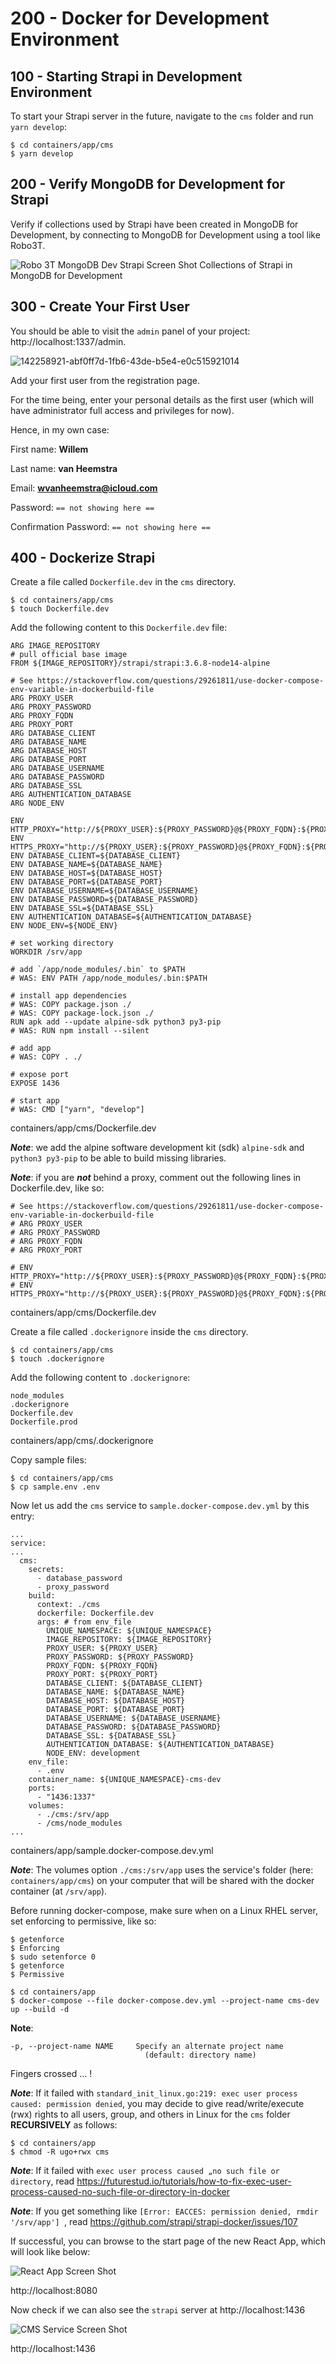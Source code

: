 # 200 - Docker for Development Environment

## 100 - Starting Strapi in Development Environment

To start your Strapi server in the future, navigate to the ```cms``` folder and run ```yarn develop```:

```
$ cd containers/app/cms
$ yarn develop
```

## 200 - Verify MongoDB for Development for Strapi

Verify if collections used by Strapi have been created in MongoDB for Development, by connecting to MongoDB for Development using a tool like Robo3T.

![Robo 3T MongoDB Dev Strapi Screen Shot](robo_3t_mongodb_dev_strapi_screen_shot.png)
Collections of Strapi in MongoDB for Development

## 300 - Create Your First User

You should be able to visit the ```admin``` panel of your project: http://localhost:1337/admin.

![142258921-abf0ff7d-1fb6-43de-b5e4-e0c515921014](https://user-images.githubusercontent.com/1499433/174473094-50de0e5f-3a35-4e59-bf55-09f89fcf0955.png)

Add your first user from the registration page.

For the time being, enter your personal details as the first user (which will have administrator full access and privileges for now).

Hence, in my own case:

First name: **Willem**

Last name: **van Heemstra**

Email: **wvanheemstra@icloud.com**

Password: ```== not showing here ==```

Confirmation Password: ```== not showing here ==```

## 400 - Dockerize Strapi

Create a file called ```Dockerfile.dev``` in the ```cms``` directory.

```
$ cd containers/app/cms
$ touch Dockerfile.dev
```

Add the following content to this ```Dockerfile.dev``` file:

```
ARG IMAGE_REPOSITORY
# pull official base image
FROM ${IMAGE_REPOSITORY}/strapi/strapi:3.6.8-node14-alpine

# See https://stackoverflow.com/questions/29261811/use-docker-compose-env-variable-in-dockerbuild-file
ARG PROXY_USER
ARG PROXY_PASSWORD
ARG PROXY_FQDN
ARG PROXY_PORT
ARG DATABASE_CLIENT
ARG DATABASE_NAME
ARG DATABASE_HOST
ARG DATABASE_PORT
ARG DATABASE_USERNAME
ARG DATABASE_PASSWORD
ARG DATABASE_SSL
ARG AUTHENTICATION_DATABASE
ARG NODE_ENV

ENV HTTP_PROXY="http://${PROXY_USER}:${PROXY_PASSWORD}@${PROXY_FQDN}:${PROXY_PORT}"
ENV HTTPS_PROXY="http://${PROXY_USER}:${PROXY_PASSWORD}@${PROXY_FQDN}:${PROXY_PORT}"
ENV DATABASE_CLIENT=${DATABASE_CLIENT}
ENV DATABASE_NAME=${DATABASE_NAME}
ENV DATABASE_HOST=${DATABASE_HOST}
ENV DATABASE_PORT=${DATABASE_PORT}
ENV DATABASE_USERNAME=${DATABASE_USERNAME}
ENV DATABASE_PASSWORD=${DATABASE_PASSWORD}
ENV DATABASE_SSL=${DATABASE_SSL}
ENV AUTHENTICATION_DATABASE=${AUTHENTICATION_DATABASE}
ENV NODE_ENV=${NODE_ENV}

# set working directory
WORKDIR /srv/app

# add `/app/node_modules/.bin` to $PATH
# WAS: ENV PATH /app/node_modules/.bin:$PATH

# install app dependencies
# WAS: COPY package.json ./
# WAS: COPY package-lock.json ./
RUN apk add --update alpine-sdk python3 py3-pip
# WAS: RUN npm install --silent

# add app
# WAS: COPY . ./

# expose port
EXPOSE 1436

# start app
# WAS: CMD ["yarn", "develop"]
```
containers/app/cms/Dockerfile.dev

***Note***: we add the alpine software development kit (sdk) ```alpine-sdk``` and ```python3 py3-pip``` to be able to build missing libraries.

***Note***: if you are ***not*** behind a proxy, comment out the following lines in Dockerfile.dev, like so:

```
# See https://stackoverflow.com/questions/29261811/use-docker-compose-env-variable-in-dockerbuild-file
# ARG PROXY_USER
# ARG PROXY_PASSWORD
# ARG PROXY_FQDN
# ARG PROXY_PORT

# ENV HTTP_PROXY="http://${PROXY_USER}:${PROXY_PASSWORD}@${PROXY_FQDN}:${PROXY_PORT}"
# ENV HTTPS_PROXY="http://${PROXY_USER}:${PROXY_PASSWORD}@${PROXY_FQDN}:${PROXY_PORT}"
```
containers/app/cms/Dockerfile.dev

Create a file called ```.dockerignore``` inside the ```cms``` directory.

```
$ cd containers/app/cms
$ touch .dockerignore 
```

Add the following content to ```.dockerignore```:

```
node_modules
.dockerignore
Dockerfile.dev
Dockerfile.prod
```
containers/app/cms/.dockerignore

Copy sample files:

```
$ cd containers/app/cms
$ cp sample.env .env
```

Now let us add the ```cms``` service to ```sample.docker-compose.dev.yml``` by this entry:

```
...
service:
...
  cms:
    secrets:
      - database_password
      - proxy_password  
    build:
      context: ./cms
      dockerfile: Dockerfile.dev
      args: # from env_file
        UNIQUE_NAMESPACE: ${UNIQUE_NAMESPACE}     
        IMAGE_REPOSITORY: ${IMAGE_REPOSITORY}
        PROXY_USER: ${PROXY_USER}
        PROXY_PASSWORD: ${PROXY_PASSWORD}
        PROXY_FQDN: ${PROXY_FQDN}
        PROXY_PORT: ${PROXY_PORT}
        DATABASE_CLIENT: ${DATABASE_CLIENT}
        DATABASE_NAME: ${DATABASE_NAME}
        DATABASE_HOST: ${DATABASE_HOST}
        DATABASE_PORT: ${DATABASE_PORT}
        DATABASE_USERNAME: ${DATABASE_USERNAME}
        DATABASE_PASSWORD: ${DATABASE_PASSWORD}
        DATABASE_SSL: ${DATABASE_SSL}
        AUTHENTICATION_DATABASE: ${AUTHENTICATION_DATABASE}        
        NODE_ENV: development
    env_file:
      - .env
    container_name: ${UNIQUE_NAMESPACE}-cms-dev      
    ports:
      - "1436:1337"
    volumes:
      - ./cms:/srv/app      
      - /cms/node_modules      
...

```
containers/app/sample.docker-compose.dev.yml

***Note***: The volumes option ```./cms:/srv/app``` uses the service's folder (here: ```containers/app/cms```) on your computer that will be shared with the docker container (at ```/srv/app```).

Before running docker-compose, make sure when on a Linux RHEL server, set enforcing to permissive, like so:

```
$ getenforce
$ Enforcing
$ sudo setenforce 0
$ getenforce
$ Permissive
```

```
$ cd containers/app
$ docker-compose --file docker-compose.dev.yml --project-name cms-dev up --build -d
```

**Note**:   
```
-p, --project-name NAME     Specify an alternate project name
                              (default: directory name)
``` 

Fingers crossed ... !

***Note***: If it failed with ```standard_init_linux.go:219: exec user process caused: permission denied```, you may decide to give read/write/execute (rwx) rights to all users, group, and others in Linux for the ```cms``` folder **RECURSIVELY** as follows: 

```
$ cd containers/app
$ chmod -R ugo+rwx cms
```

***Note***: If it failed with ```exec user process caused „no such file or directory```, read https://futurestud.io/tutorials/how-to-fix-exec-user-process-caused-no-such-file-or-directory-in-docker

***Note***: If you get something like ```[Error: EACCES: permission denied, rmdir '/srv/app'] ```, read https://github.com/strapi/strapi-docker/issues/107

If successful, you can browse to the start page of the new React App, which will look like below:

![React App Screen Shot](react_app_screen_shot.png)

http://localhost:8080

Now check if we can also see the ```strapi``` server at http://localhost:1436

![CMS Service Screen Shot](cms_service.png)

http://localhost:1436
